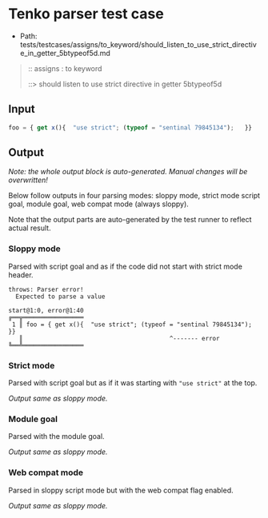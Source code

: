 # Tenko parser test case

- Path: tests/testcases/assigns/to_keyword/should_listen_to_use_strict_directive_in_getter_5btypeof5d.md

> :: assigns : to keyword
>
> ::> should listen to use strict directive in getter 5btypeof5d

## Input

`````js
foo = { get x(){  "use strict"; (typeof = "sentinal 79845134");   }}
`````

## Output

_Note: the whole output block is auto-generated. Manual changes will be overwritten!_

Below follow outputs in four parsing modes: sloppy mode, strict mode script goal, module goal, web compat mode (always sloppy).

Note that the output parts are auto-generated by the test runner to reflect actual result.

### Sloppy mode

Parsed with script goal and as if the code did not start with strict mode header.

`````
throws: Parser error!
  Expected to parse a value

start@1:0, error@1:40
╔══╦═════════════════
 1 ║ foo = { get x(){  "use strict"; (typeof = "sentinal 79845134");   }}
   ║                                         ^------- error
╚══╩═════════════════

`````

### Strict mode

Parsed with script goal but as if it was starting with `"use strict"` at the top.

_Output same as sloppy mode._

### Module goal

Parsed with the module goal.

_Output same as sloppy mode._

### Web compat mode

Parsed in sloppy script mode but with the web compat flag enabled.

_Output same as sloppy mode._
